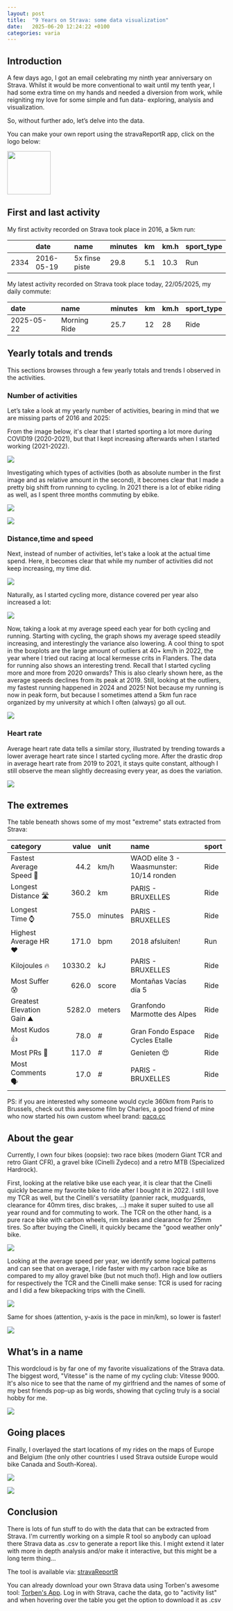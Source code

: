 ```yaml
---
layout: post
title:  "9 Years on Strava: some data visualization"
date:   2025-06-20 12:24:22 +0100
categories: varia
---
```


## Introduction

A few days ago, I got an email celebrating my ninth year anniversary on
Strava. Whilst it would be more conventional to wait until my tenth
year, I had some extra time on my hands and needed a diversion from
work, while reigniting my love for some simple and fun data- exploring,
analysis and visualization.

So, without further ado, let’s delve into the data.

You can make your own report using the stravaReportR app, click on the logo below:

<a href="https://pablovgd.shinyapps.io/stravareportr/">
  <img src="/docs/assets/stravalogo.png" width="100">
</a>

## First and last activity

My first activity recorded on Strava took place in 2016, a 5km run:

<table>
<thead>
<tr>
<th style="text-align: left;"></th>
<th style="text-align: left;">date</th>
<th style="text-align: left;">name</th>
<th style="text-align: left;">minutes</th>
<th style="text-align: left;">km</th>
<th style="text-align: left;">km.h</th>
<th style="text-align: left;">sport_type</th>
</tr>
</thead>
<tbody>
<tr>
<td style="text-align: left;">2334</td>
<td style="text-align: left;">2016-05-19</td>
<td style="text-align: left;">5x finse piste</td>
<td style="text-align: left;">29.8</td>
<td style="text-align: left;">5.1</td>
<td style="text-align: left;">10.3</td>
<td style="text-align: left;">Run</td>
</tr>
</tbody>
</table>

My latest activity recorded on Strava took place today, 22/05/2025, my
daily commute:

<table>
<thead>
<tr>
<th style="text-align: left;">date</th>
<th style="text-align: left;">name</th>
<th style="text-align: left;">minutes</th>
<th style="text-align: left;">km</th>
<th style="text-align: left;">km.h</th>
<th style="text-align: left;">sport_type</th>
</tr>
</thead>
<tbody>
<tr>
<td style="text-align: left;">2025-05-22</td>
<td style="text-align: left;">Morning Ride</td>
<td style="text-align: left;">25.7</td>
<td style="text-align: left;">12</td>
<td style="text-align: left;">28</td>
<td style="text-align: left;">Ride</td>
</tr>
</tbody>
</table>

## Yearly totals and trends

This sections browses through a few yearly totals and trends I observed
in the activities.

### Number of activities

Let’s take a look at my yearly number of activities, bearing in mind
that we are missing parts of 2016 and 2025:

From the image below, it's clear that I started sporting a lot more during
COVID19 (2020-2021), but that I kept increasing afterwards when I started working (2021-2022).

![](/docs/assets/strava_files/figure-markdown_strict/unnamed-chunk-4-1.png)

Investigating which types of activities (both as absolute number in the first
  image and as relative amount in the second), it becomes clear that I made
  a pretty big shift from running to cycling. In 2021 there is a lot of ebike
  riding as well, as I spent three months commuting by ebike.

![](/docs/assets/strava_files/figure-markdown_strict/unnamed-chunk-5-1.png)

![](/docs/assets/strava_files/figure-markdown_strict/unnamed-chunk-6-1.png)

### Distance,time and speed

Next, instead of number of activities, let's take a look at the actual time
spend. Here, it becomes clear that while my number of activities did not keep
increasing, my time did.

![](/docs/assets/strava_files/figure-markdown_strict/unnamed-chunk-7-1.png)

Naturally, as I started cycling more, distance covered per year also increased
a lot:

![](/docs/assets/strava_files/figure-markdown_strict/unnamed-chunk-8-1.png)

Now, taking a look at my average speed each year for both cycling and running.
Starting with cycling, the graph shows my average speed steadily increasing,
and interestingly the variance also lowering. A cool thing to spot in the boxplots
are the large amount of outliers at 40+ km/h in 2022, the year where I tried
out racing at local kermesse crits in Flanders. The data for running also shows an interesting
trend. Recall that I started cycling more and more from 2020 onwards? This is
also clearly shown here, as the average speeds declines from its peak at 2019.
Still, looking at the outliers, my fastest running happened in 2024 and 2025!
Not because my running is now in peak form, but because I sometimes attend a
5km fun race organized by my university at which I often (always) go all out.

![](/docs/assets/strava_files/figure-markdown_strict/unnamed-chunk-9-1.png)

### Heart rate

Average heart rate data tells a similar story, illustrated by trending towards
a lower average heart rate since I started cycling more. After the drastic drop
in average heart rate from 2019 to 2021, it stays quite constant, although I still
observe the mean slightly decreasing every year, as does the variation.

![](/docs/assets/strava_files/figure-markdown_strict/unnamed-chunk-10-1.png)

## The extremes

The table beneath shows some of my most "extreme" stats extracted from Strava:

<table>
<colgroup>
<col style="width: 29%" />
<col style="width: 8%" />
<col style="width: 8%" />
<col style="width: 46%" />
<col style="width: 6%" />
</colgroup>
<thead>
<tr>
<th style="text-align: left;">category</th>
<th style="text-align: right;">value</th>
<th style="text-align: left;">unit</th>
<th style="text-align: left;">name</th>
<th style="text-align: left;">sport</th>
</tr>
</thead>
<tbody>
<tr>
<td style="text-align: left;">Fastest Average Speed 🚴️</td>
<td style="text-align: right;">44.2</td>
<td style="text-align: left;">km/h</td>
<td style="text-align: left;">WAOD elite 3 - Waasmunster: 10/14
ronden</td>
<td style="text-align: left;">Ride</td>
</tr>
<tr>
<td style="text-align: left;">Longest Distance 🛣️</td>
<td style="text-align: right;">360.2</td>
<td style="text-align: left;">km</td>
<td style="text-align: left;">PARIS - BRUXELLES</td>
<td style="text-align: left;">Ride</td>
</tr>
<tr>
<td style="text-align: left;">Longest Time ⌚</td>
<td style="text-align: right;">755.0</td>
<td style="text-align: left;">minutes</td>
<td style="text-align: left;">PARIS - BRUXELLES</td>
<td style="text-align: left;">Ride</td>
</tr>
<tr>
<td style="text-align: left;">Highest Average HR ❤️</td>
<td style="text-align: right;">171.0</td>
<td style="text-align: left;">bpm</td>
<td style="text-align: left;">2018 afsluiten!</td>
<td style="text-align: left;">Run</td>
</tr>
<tr>
<td style="text-align: left;">Kilojoules 🔥</td>
<td style="text-align: right;">10330.2</td>
<td style="text-align: left;">kJ</td>
<td style="text-align: left;">PARIS - BRUXELLES</td>
<td style="text-align: left;">Ride</td>
</tr>
<tr>
<td style="text-align: left;">Most Suffer 😰</td>
<td style="text-align: right;">626.0</td>
<td style="text-align: left;">score</td>
<td style="text-align: left;">Montañas Vacías día 5</td>
<td style="text-align: left;">Ride</td>
</tr>
<tr>
<td style="text-align: left;">Greatest Elevation Gain ⛰️</td>
<td style="text-align: right;">5282.0</td>
<td style="text-align: left;">meters</td>
<td style="text-align: left;">Granfondo Marmotte des Alpes</td>
<td style="text-align: left;">Ride</td>
</tr>
<tr>
<td style="text-align: left;">Most Kudos 👍</td>
<td style="text-align: right;">78.0</td>
<td style="text-align: left;">#</td>
<td style="text-align: left;">Gran Fondo Espace Cycles Etalle</td>
<td style="text-align: left;">Ride</td>
</tr>
<tr>
<td style="text-align: left;">Most PRs 🏅</td>
<td style="text-align: right;">117.0</td>
<td style="text-align: left;">#</td>
<td style="text-align: left;">Genieten 😍</td>
<td style="text-align: left;">Ride</td>
</tr>
<tr>
<td style="text-align: left;">Most Comments 🗣</td>
<td style="text-align: right;">17.0</td>
<td style="text-align: left;">#</td>
<td style="text-align: left;">PARIS - BRUXELLES</td>
<td style="text-align: left;">Ride</td>
</tr>
</tbody>
</table>

PS: if you are interested why someone would cycle 360km from Paris to Brussels,
check out this awesome film by Charles, a good friend of mine who now started
his own custom wheel brand: [pacq.cc](https://www.pacq.cc/stories)

## About the gear

Currently, I own four bikes (oopsie): two race bikes (modern Giant TCR and retro
Giant CFR), a gravel bike (Cinelli Zydeco) and a retro MTB (Specialized Hardrock).

First, looking at the relative bike use each year, it is clear that the Cinelli
quickly became my favorite bike to ride after I bought it in 2022. I still love
my TCR as well, but the Cinelli's versatility (pannier rack, mudguards, clearance
for 40mm tires, disc brakes, ...) make it super suited to use all year round and for commuting to work.
The TCR on the other hand, is a pure race bike with carbon wheels, rim brakes and clearance for 25mm
tires. So after buying the Cinelli, it quickly became the "good weather only" bike.

![](/docs/assets/strava_files/figure-markdown_strict/unnamed-chunk-12-1.png)

Looking at the average speed per year, we identify some logical patterns and can
see that on average, I ride faster with my carbon race bike as compared to my alloy
gravel bike (but not much tho!). High and low outliers for respectively the TCR and the
Cinelli make sense: TCR is used for racing and I did a few bikepacking trips with
the Cinelli.

![](/docs/assets/strava_files/figure-markdown_strict/unnamed-chunk-13-1.png)

Same for shoes (attention, y-axis is the pace in min/km), so lower is faster!

![](/docs/assets/strava_files/figure-markdown_strict/unnamed-chunk-14-1.png)

## What’s in a name

This wordcloud is by far one of my favorite visualizations of the Strava data.
The biggest word, "Vitesse" is the name of my cycling club: Vitesse 9000. It's
also nice to see that the name of my girlfriend and the names of some of my best
friends pop-up as big words, showing that cycling truly is a social hobby for me.

![](/docs/assets/strava_files/figure-markdown_strict/unnamed-chunk-15-1.png)

## Going places

Finally, I overlayed the start locations of my rides on the maps of Europe and
Belgium (the only other countries I used Strava outside Europe would bike Canada
  and South-Korea).

![](/docs/assets/strava_files/figure-markdown_strict/unnamed-chunk-16-1.png)

![](/docs/assets/strava_files/figure-markdown_strict/unnamed-chunk-17-1.png)

## Conclusion

There is lots of fun stuff to do with the data that can be extracted from Strava.
I'm currently working on a simple R tool so anybody can upload there Strava data
as .csv to generate a report like this. I might extend it later with more in depth
analysis and/or make it interactive, but this might be a long term thing...

The tool is available via: [stravaReportR](https://pablovgd.shinyapps.io/stravareportr/)

You can already download your own Strava data using Torben's awesome tool: [Torben's App](https://entorb.net/strava-streamlit/).
Log in with Strava, cache the data, go to "activity list" and when hovering over the table you get the option
to download it as .csv
